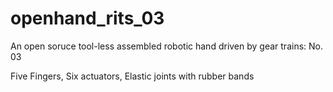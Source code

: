 # openhand_rits_03
An open soruce tool-less assembled robotic hand driven by gear trains: No. 03

Five Fingers,
Six actuators,
Elastic joints with rubber bands
